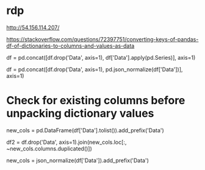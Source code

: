 # rdp


http://54.156.114.207/

https://stackoverflow.com/questions/72397751/converting-keys-of-pandas-df-of-dictionaries-to-columns-and-values-as-data

df = pd.concat([df.drop('Data', axis=1), df['Data'].apply(pd.Series)], axis=1)

df = pd.concat([df.drop('Data', axis=1), pd.json_normalize(df['Data'])], axis=1)


# Check for existing columns before unpacking dictionary values
new_cols = pd.DataFrame(df['Data'].tolist()).add_prefix('Data')


df2 = df.drop('Data', axis=1).join(new_cols.loc[:, ~new_cols.columns.duplicated()])

new_cols = json_normalize(df['Data']).add_prefix('Data')








